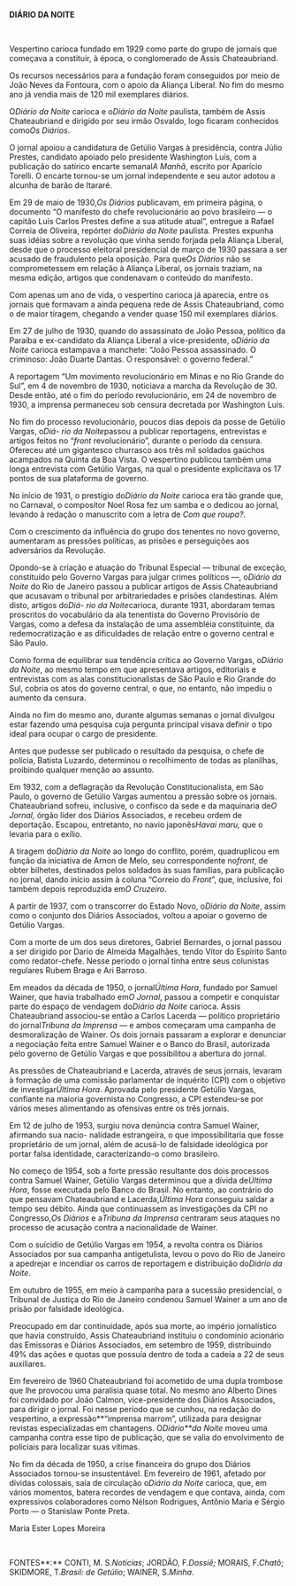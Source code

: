 **DIÁRIO DA NOITE**

 

Vespertino carioca fundado em 1929 como parte do grupo de jornais que
começava a constituir, à época, o conglomerado de Assis Chateaubriand.

Os recursos necessários para a fundação foram conseguidos por meio de
João Neves da Fontoura, com o apoio da Aliança Liberal. No fim do mesmo
ano já vendia mais de 120 mil exemplares diários.

O*Diário da Noite* carioca e o*Diário da Noite* paulista, também de
Assis Chateaubriand e dirigido por seu irmão Osvaldo, logo ficaram
conhecidos como*Os Diários*.

O jornal apoiou a candidatura de Getúlio Vargas à presidência, contra
Júlio Prestes, candidato apoiado pelo presidente Washington Luís, com a
publicação do satírico encarte semanal*A Manhã*, escrito por Aparício
Torelli. O encarte tornou-se um jornal independente e seu autor adotou a
alcunha de barão de Itararé.

Em 29 de maio de 1930,*Os Diários* publicavam, em primeira página, o
documento “O manifesto do chefe revolucionário ao povo brasileiro — o
capitão Luís Carlos Prestes define a sua atitude atual”, entregue a
Rafael Correia de Oliveira, repórter do*Diário da Noite* paulista.
Prestes expunha suas idéias sobre a revolução que vinha sendo forjada
pela Aliança Liberal, desde que o processo eleitoral presidencial de
março de 1930 passara a ser acusado de fraudulento pela oposição. Para
que*Os Diários* não se comprometessem em relação à Aliança Liberal, os
jornais traziam, na mesma edição, artigos que condenavam o conteúdo do
manifesto.

Com apenas um ano de vida, o vespertino carioca já aparecia, entre os
jornais que formavam a ainda pequena rede de Assis Chateaubriand, como o
de maior tiragem, chegando a vender quase 150 mil exemplares diários.

Em 27 de julho de 1930, quando do assassinato de João Pessoa, político
da Paraíba e ex-candidato da Aliança Liberal a vice-presidente, o*Diário
da Noite* carioca estampava a manchete: “João Pessoa assassinado. O
criminoso: João Duarte Dantas. O responsável: o governo federal.”

A reportagem “Um movimento revolucionário em Minas e no Rio Grande do
Sul”, em 4 de novembro de 1930, noticiava a marcha da Revolução de 30.
Desde então, até o fim do período revolucionário, em 24 de novembro de
1930, a imprensa permaneceu sob censura decretada por Washington Luís.

No fim do processo revolucionário, poucos dias depois da posse de
Getúlio Vargas, o*Diá- rio da Noite*passou a publicar reportagens,
entrevistas e artigos feitos no “*front* revolucionário”, durante o
período da censura. Ofereceu até um gigantesco churrasco aos três mil
soldados gaúchos acampados na Quinta da Boa Vista. O vespertino publicou
também uma longa entrevista com Getúlio Vargas, na qual o presidente
explicitava os 17 pontos de sua plataforma de governo.

No início de 1931, o prestígio do*Diário da Noite* carioca era tão
grande que, no Carnaval, o compositor Noel Rosa fez um samba e o dedicou
ao jornal, levando à redação o manuscrito com a letra de *Com que
roupa?*.

Com o crescimento da influência do grupo dos tenentes no novo governo,
aumentaram as pressões políticas, as prisões e perseguições aos
adversários da Revolução.

Opondo-se à criação e atuação do Tribunal Especial — tribunal de
exceção, constituído pelo Governo Vargas para julgar crimes políticos —,
o*Diário da Noite* do Rio de Janeiro passou a publicar artigos de Assis
Chateaubriand que acusavam o tribunal por arbitrariedades e prisões
clandestinas. Além disto, artigos do*Diá- rio da Noite*carioca, durante
1931, abordaram temas proscritos do vocabulário da ala tenentista do
Governo Provisório de Vargas, como a defesa da instalação de uma
assembléia constituinte, da redemocratização e as dificuldades de
relação entre o governo central e São Paulo.

Como forma de equilibrar sua tendência crítica ao Governo Vargas,
o*Diário da Noite*, ao mesmo tempo em que apresentava artigos,
editoriais e entrevistas com as alas constitucionalistas de São Paulo e
Rio Grande do Sul, cobria os atos do governo central, o que, no entanto,
não impediu o aumento da censura.

Ainda no fim do mesmo ano, durante algumas semanas o jornal divulgou
estar fazendo uma pesquisa cuja pergunta principal visava definir o tipo
ideal para ocupar o cargo de presidente.

Antes que pudesse ser publicado o resultado da pesquisa, o chefe de
polícia, Batista Luzardo, determinou o recolhimento de todas as
planilhas, proibindo qualquer menção ao assunto.

Em 1932, com a deflagração da Revolução Constitucionalista, em São
Paulo, o governo de Getúlio Vargas aumentou a pressão sobre os jornais.
Chateaubriand sofreu, inclusive, o confisco da sede e da maquinaria de*O
Jornal,* órgão líder dos Diários Associados, e recebeu ordem de
deportação. Escapou, entretanto, no navio japonês*Havai maru,* que o
levaria para o exílio.

A tiragem do*Diário da Noite* ao longo do conflito, porém, quadruplicou
em função da iniciativa de Arnon de Melo, seu correspondente no*front*,
de obter bilhetes, destinados pelos soldados às suas famílias, para
publicação no jornal, dando início assim à coluna “Correio do *Front*”,
que, inclusive, foi também depois reproduzida em*O Cruzeiro*.

A partir de 1937, com o transcorrer do Estado Novo, o*Diário da Noite*,
assim como o conjunto dos Diários Associados, voltou a apoiar o governo
de Getúlio Vargas.

Com a morte de um dos seus diretores, Gabriel Bernardes, o jornal passou
a ser dirigido por Dario de Almeida Magalhães, tendo Vítor do Espírito
Santo como redator-chefe. Nesse período o jornal tinha entre seus
colunistas regulares Rubem Braga e Ari Barroso.

Em meados da década de 1950, o jornal*Última Hora*, fundado por Samuel
Wainer, que havia trabalhado em*O Jornal*, passou a competir e
conquistar parte do espaço de vendagem do*Diário da Noite* carioca.
Assis Chateaubriand associou-se então a Carlos Lacerda — político
proprietário do jornal*Tribuna da Imprensa* — e ambos começaram uma
campanha de desmoralização de Wainer. Os dois jornais passaram a
explorar e denunciar a negociação feita entre Samuel Wainer e o Banco do
Brasil, autorizada pelo governo de Getúlio Vargas e que possibilitou a
abertura do jornal.

As pressões de Chateaubriand e Lacerda, através de seus jornais, levaram
à formação de uma comissão parlamentar de inquérito (CPI) com o objetivo
de investigar*Última Hora*. Aprovada pelo presidente Getúlio Vargas,
confiante na maioria governista no Congresso, a CPI estendeu-se por
vários meses alimentando as ofensivas entre os três jornais.

Em 12 de julho de 1953, surgiu nova denúncia contra Samuel Wainer,
afirmando sua nacio- nalidade estrangeira, o que impossibilitaria que
fosse proprietário de um jornal, além de acusá-lo de falsidade
ideológica por portar falsa identidade, caracterizando-o como
brasileiro.

No começo de 1954, sob a forte pressão resultante dos dois processos
contra Samuel Wainer, Getúlio Vargas determinou que a dívida de*Última
Hora*, fosse executada pelo Banco do Brasil. No entanto, ao contrário do
que pensavam Chateaubriand e Lacerda,*Última Hora* conseguiu saldar a
tempo seu débito. Ainda que continuassem as investigações da CPI no
Congresso,*Os Diários* e a*Tribuna da Imprensa* centraram seus ataques
no processo de acusação contra a nacionalidade de Wainer.

Com o suícidio de Getúlio Vargas em 1954, a revolta contra os Diários
Associados por sua campanha antigetulista, levou o povo do Rio de
Janeiro a apedrejar e incendiar os carros de reportagem e distribuição
do*Diário da Noite*.

Em outubro de 1955, em meio à campanha para a sucessão presidencial, o
Tribunal de Justiça do Rio de Janeiro condenou Samuel Wainer a um ano de
prisão por falsidade ideológica.

Preocupado em dar continuidade, após sua morte, ao império jornalístico
que havia construído, Assis Chateaubriand instituiu o condomínio
acionário das Emissoras e Diários Associados, em setembro de 1959,
distribuindo 49% das ações e quotas que possuía dentro de toda a cadeia
a 22 de seus auxiliares.

Em fevereiro de 1960 Chateaubriand foi acometido de uma dupla trombose
que lhe provocou uma paralisia quase total. No mesmo ano Alberto Dines
foi convidado por João Calmon, vice-presidente dos Diários Associados,
para dirigir o jornal. Foi nesse período que se cunhou, na redação do
vespertino, a expressão**“imprensa marrom”, utilizada para designar
revistas especializadas em chantagens. O*Diário**da Noite* moveu uma
campanha contra esse tipo de publicação, que se valia do envolvimento de
policiais para localizar suas vítimas.

No fim da década de 1950, a crise financeira do grupo dos Diários
Associados tornou-se insustentável. Em fevereiro de 1961, afetado por
dívidas colossais, saía de circulação o*Diário da Noite* carioca, que,
em vários momentos, batera recordes de vendagem e que contava, ainda,
com expressivos colaboradores como Nélson Rodrigues, Antônio Maria e
Sérgio Porto — o Stanislaw Ponte Preta.

Maria Ester Lopes Moreira

 

FONTES**:** CONTI, M. S.*Notícias*; JORDÃO, F.*Dossiê;* MORAIS,
F.*Chatô*; SKIDMORE, T.*Brasil: de Getúlio*; WAINER, S.*Minha*.

 
